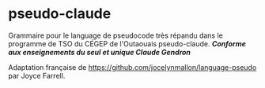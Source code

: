 # pseudo-claude
Grammaire pour le language de pseudocode très répandu dans le programme de TSO du CÉGEP de l'Outaouais pseudo-claude. ***Conforme aux enseignements du seul et unique Claude Gendron***

Adaptation française de https://github.com/jocelynmallon/language-pseudo par Joyce Farrell.
